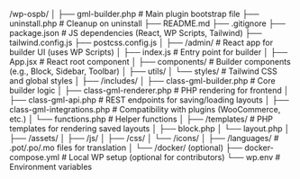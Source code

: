 /wp-ospb/
│
├── gml-builder.php # Main plugin bootstrap file
├── uninstall.php # Cleanup on uninstall
├── README.md
├── .gitignore
├── package.json # JS dependencies (React, WP Scripts, Tailwind)
├── tailwind.config.js
├── postcss.config.js
│
├── /admin/ # React app for builder UI (uses WP Scripts)
│ ├── index.js # Entry point for builder
│ ├── App.jsx # React root component
│ ├── components/ # Builder components (e.g., Block, Sidebar, Toolbar)
│ ├── utils/
│ └── styles/ # Tailwind CSS and global styles
│
├── /includes/
│ ├── class-gml-builder.php # Core builder logic
│ ├── class-gml-renderer.php # PHP rendering for frontend
│ ├── class-gml-api.php # REST endpoints for saving/loading layouts
│ ├── class-gml-integrations.php # Compatibility with plugins (WooCommerce, etc.)
│ └── functions.php # Helper functions
│
├── /templates/ # PHP templates for rendering saved layouts
│ ├── block.php
│ └── layout.php
│
├── /assets/
│ ├── /js/
│ ├── /css/
│ └── /icons/
│
├── /languages/ # .pot/.po/.mo files for translation
│
└── /docker/ (optional)
├── docker-compose.yml # Local WP setup (optional for contributors)
└── wp.env # Environment variables
